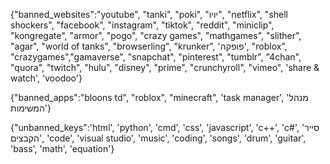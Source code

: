 {"banned_websites":"youtube", "tanki", "poki", "יויו", "netflix",
    "shell shockers", "facebook", "instagram", "tiktok", "reddit",
    "miniclip", "kongregate", "armor", "pogo", "crazy games",
    "mathgames", "slither", "agar", "world of tanks",
    "browserling", "krunker", 'פופקה',
    "roblox", "crazygames","gamaverse",
    "snapchat", "pinterest", "tumblr", "4chan", "quora",
    "twitch", "hulu", "disney", "prime", "crunchyroll", "vimeo",
    'share & watch', 'voodoo'}

{"banned_apps":"bloons td", "roblox", "minecraft", 'task manager', 'מנהל המשימות'}

{"unbanned_keys":'html', 'python', 'cmd', 'css', 'javascript', 'c++', 'c#', 'סייר הקבצים',
    'code', 'visual studio', 'music', 'coding', 'songs', 'drum', 'guitar', 'bass',
    'math', 'equation'}
